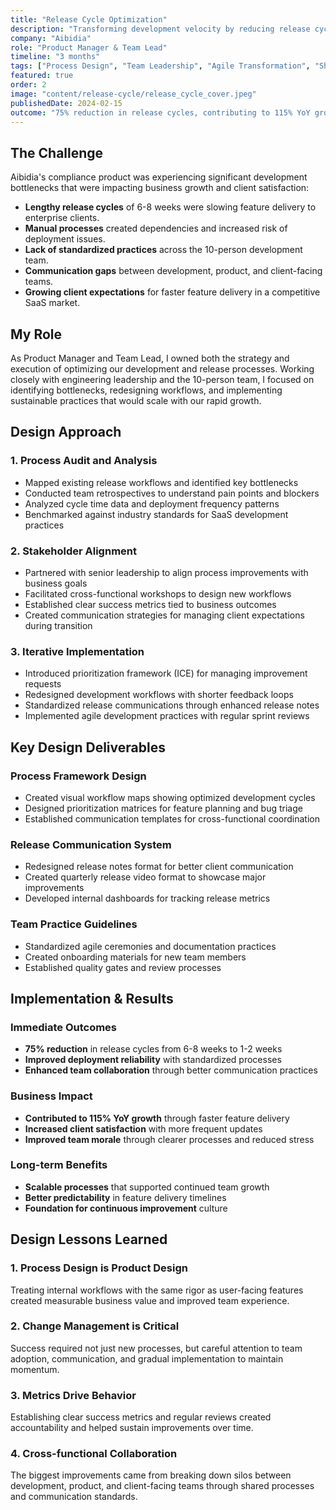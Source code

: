 ```yaml
---
title: "Release Cycle Optimization"
description: "Transforming development velocity by reducing release cycles from 6-8 weeks to 1-2 weeks while improving quality and team morale."
company: "Aibidia"
role: "Product Manager & Team Lead"
timeline: "3 months"
tags: ["Process Design", "Team Leadership", "Agile Transformation", "Short-term", "Growth Impact"]
featured: true
order: 2
image: "content/release-cycle/release_cycle_cover.jpeg"
publishedDate: 2024-02-15
outcome: "75% reduction in release cycles, contributing to 115% YoY growth"
---
```


## The Challenge

Aibidia's compliance product was experiencing significant development bottlenecks that were impacting business growth and client satisfaction:

- **Lengthy release cycles** of 6-8 weeks were slowing feature delivery to enterprise clients.
- **Manual processes** created dependencies and increased risk of deployment issues.
- **Lack of standardized practices** across the 10-person development team.
- **Communication gaps** between development, product, and client-facing teams.
- **Growing client expectations** for faster feature delivery in a competitive SaaS market.

## My Role

As Product Manager and Team Lead, I owned both the strategy and execution of optimizing our development and release processes. Working closely with engineering leadership and the 10-person team, I focused on identifying bottlenecks, redesigning workflows, and implementing sustainable practices that would scale with our rapid growth.

## Design Approach

### 1. Process Audit and Analysis

- Mapped existing release workflows and identified key bottlenecks
- Conducted team retrospectives to understand pain points and blockers
- Analyzed cycle time data and deployment frequency patterns
- Benchmarked against industry standards for SaaS development practices

### 2. Stakeholder Alignment

- Partnered with senior leadership to align process improvements with business goals
- Facilitated cross-functional workshops to design new workflows
- Established clear success metrics tied to business outcomes
- Created communication strategies for managing client expectations during transition

### 3. Iterative Implementation

- Introduced prioritization framework (ICE) for managing improvement requests
- Redesigned development workflows with shorter feedback loops
- Standardized release communications through enhanced release notes
- Implemented agile development practices with regular sprint reviews

## Key Design Deliverables

### Process Framework Design
- Created visual workflow maps showing optimized development cycles
- Designed prioritization matrices for feature planning and bug triage
- Established communication templates for cross-functional coordination

### Release Communication System
- Redesigned release notes format for better client communication
- Created quarterly release video format to showcase major improvements
- Developed internal dashboards for tracking release metrics

### Team Practice Guidelines
- Standardized agile ceremonies and documentation practices
- Created onboarding materials for new team members
- Established quality gates and review processes

## Implementation & Results

### Immediate Outcomes
- **75% reduction** in release cycles from 6-8 weeks to 1-2 weeks
- **Improved deployment reliability** with standardized processes
- **Enhanced team collaboration** through better communication practices

### Business Impact
- **Contributed to 115% YoY growth** through faster feature delivery
- **Increased client satisfaction** with more frequent updates
- **Improved team morale** through clearer processes and reduced stress

### Long-term Benefits
- **Scalable processes** that supported continued team growth
- **Better predictability** in feature delivery timelines
- **Foundation for continuous improvement** culture

## Design Lessons Learned

### 1. Process Design is Product Design
Treating internal workflows with the same rigor as user-facing features created measurable business value and improved team experience.

### 2. Change Management is Critical
Success required not just new processes, but careful attention to team adoption, communication, and gradual implementation to maintain momentum.

### 3. Metrics Drive Behavior
Establishing clear success metrics and regular reviews created accountability and helped sustain improvements over time.

### 4. Cross-functional Collaboration
The biggest improvements came from breaking down silos between development, product, and client-facing teams through shared processes and communication standards.